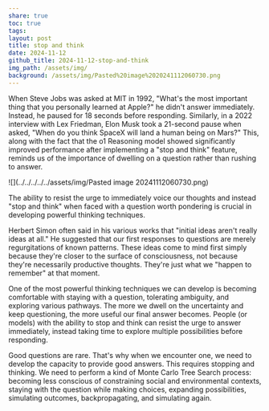 ```yaml
---
share: true
toc: true
tags: 
layout: post
title: stop and think
date: 2024-11-12
github_title: 2024-11-12-stop-and-think
img_path: /assets/img/
background: /assets/img/Pasted%20image%2020241112060730.png
---
```

When Steve Jobs was asked at MIT in 1992, "What's the most important thing that you personally learned at Apple?" he didn't answer immediately. Instead, he paused for 18 seconds before responding. Similarly, in a 2022 interview with Lex Friedman, Elon Musk took a 21-second pause when asked, "When do you think SpaceX will land a human being on Mars?" This, along with the fact that the o1 Reasoning model showed significantly improved performance after implementing a "stop and think" feature, reminds us of the importance of dwelling on a question rather than rushing to answer.

![](../../../../../assets/img/Pasted image 20241112060730.png)

The ability to resist the urge to immediately voice our thoughts and instead "stop and think" when faced with a question worth pondering is crucial in developing powerful thinking techniques.

Herbert Simon often said in his various works that "initial ideas aren't really ideas at all." He suggested that our first responses to questions are merely regurgitations of known patterns. These ideas come to mind first simply because they're closer to the surface of consciousness, not because they're necessarily productive thoughts. They're just what we "happen to remember" at that moment.

One of the most powerful thinking techniques we can develop is becoming comfortable with staying with a question, tolerating ambiguity, and exploring various pathways. The more we dwell on the uncertainty and keep questioning, the more useful our final answer becomes. People (or models) with the ability to stop and think can resist the urge to answer immediately, instead taking time to explore multiple possibilities before responding.

Good questions are rare. That's why when we encounter one, we need to develop the capacity to provide good answers. This requires stopping and thinking. We need to perform a kind of Monte Carlo Tree Search process: becoming less conscious of constraining social and environmental contexts, staying with the question while making choices, expanding possibilities, simulating outcomes, backpropagating, and simulating again.

